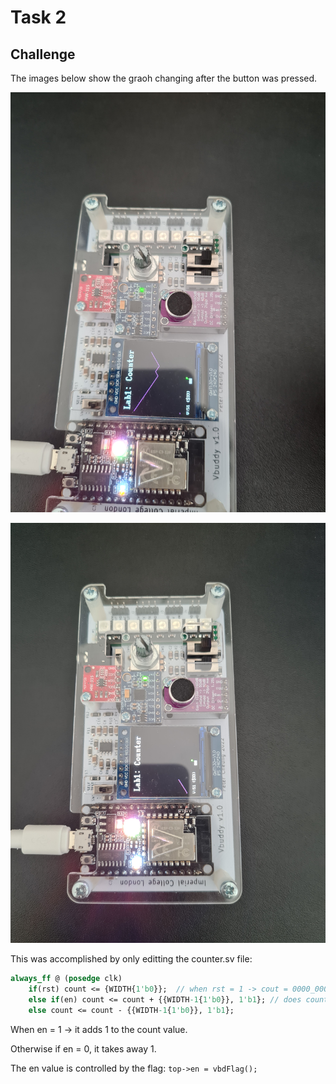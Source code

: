 # Task 2

## Challenge

The images below show the graoh changing after the button was pressed.

![Alt text](20231107_143408.jpg)

![Alt text](20231107_143349.jpg)

This was accomplished by only editting the counter.sv file:
``` sv
always_ff @ (posedge clk)
    if(rst) count <= {WIDTH{1'b0}};  // when rst = 1 -> cout = 0000_0000
    else if(en) count <= count + {{WIDTH-1{1'b0}}, 1'b1}; // does count + 1 -> when en = 1
    else count <= count - {{WIDTH-1{1'b0}}, 1'b1};

```

When en = 1 -> it adds 1 to the count value.

Otherwise if en = 0, it takes away 1.

The en value is controlled by the flag: `top->en = vbdFlag();`